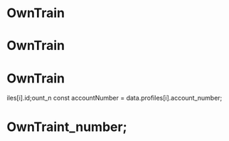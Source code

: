 # OwnTrain
# OwnTrain

# OwnTrain

iles[i].id;ount_n
        const accountNumber = data.profiles[i].account_number;
# OwnTraint_number;
